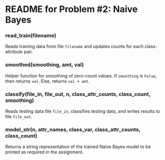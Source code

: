 # README for Problem \#2: Naive Bayes

### read_train(filename)
Reads training data from file `filename` and updates counts for each class-attribute pair.

### smoothed(smoothing, amt, val)
Helper function for smoothing of zero-count values. If `smoothing` is `False`, then returns `val`. Else, returns `val + amt`.

### classify(file_in, file_out, n, class_attr_counts, class_count, smoothing)
Reads testing data file `file_in`, classifies testing data, and writes results to file `file_out`.

### model_str(n, attr_names, class_var, class_attr_counts, class_count)
Returns a string representation of the trained Naive Bayes model to be printed as required in the assignment.